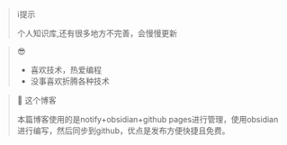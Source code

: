 >  ℹ️提示
>
> 个人知识库,还有很多地方不完善，会慢慢更新
>

>  😎
> - 喜欢技术，热爱编程
> - 没事喜欢折腾各种技术

> 📓 这个博客
> 
> 本篇博客使用的是notify+obsidian+github pages进行管理，使用obsidian进行编写，然后同步到github，优点是发布方便快捷且免费。
> 